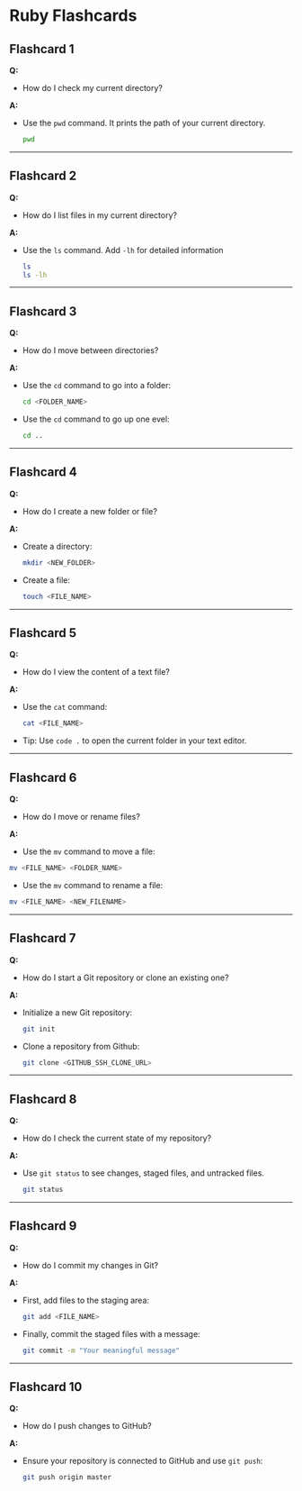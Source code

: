 # Ruby Flashcards

## Flashcard 1
**Q:**
- How do I check my current directory?

**A:**
- Use the `pwd` command. It prints the path of your current directory.
  ```bash
  pwd
  ```
---

## Flashcard 2
**Q:**
- How do I list files in my current directory?

**A:**
- Use the `ls` command. Add `-lh` for detailed information
  ```bash
  ls
  ls -lh
  ```
---

## Flashcard 3
**Q:**
- How do I move between directories?

**A:**
- Use the `cd` command to go into a folder:
  ```bash
  cd <FOLDER_NAME>
  ```
- Use the `cd` command to go up one evel:
  ```bash
  cd ..
  ```
---

## Flashcard 4
**Q:**
- How do I create a new folder or file?

**A:**  
- Create a directory:
  ```bash
  mkdir <NEW_FOLDER>
  ```
- Create a file:
  ```bash
  touch <FILE_NAME>
  ```
---

## Flashcard 5
**Q:**  
- How do I view the content of a text file?

**A:**  
- Use the `cat` command:
  ```bash
  cat <FILE_NAME>
  ```
- Tip: Use `code .` to open the current folder in your text editor.
---

## Flashcard 6 
**Q:**  
- How do I move or rename files?

**A:**  
- Use the `mv` command to move a file:
```bash
mv <FILE_NAME> <FOLDER_NAME>
```
- Use the `mv` command to rename a file:
```bash
mv <FILE_NAME> <NEW_FILENAME>
```
---

## Flashcard 7  
**Q:**  
- How do I start a Git repository or clone an existing one?

**A:**  
- Initialize a new Git repository:
  ```bash
  git init
  ```
- Clone a repository from Github:
  ```bash
  git clone <GITHUB_SSH_CLONE_URL>
  ```
---

## Flashcard 8  
**Q:**  
- How do I check the current state of my repository?

**A:**  
- Use `git status` to see changes, staged files, and untracked files.
  ```bash
  git status
  ```
---

## Flashcard 9  
**Q:**  
- How do I commit my changes in Git?

**A:**  
- First, add files to the staging area:
  ```bash
  git add <FILE_NAME>
  ```
- Finally, commit the staged files with a message:
  ```bash
  git commit -m "Your meaningful message"
  ```
---

## Flashcard 10  
**Q:**  
- How do I push changes to GitHub?

**A:**
- Ensure your repository is connected to GitHub and use `git push`:
  ```bash
  git push origin master
  ```
